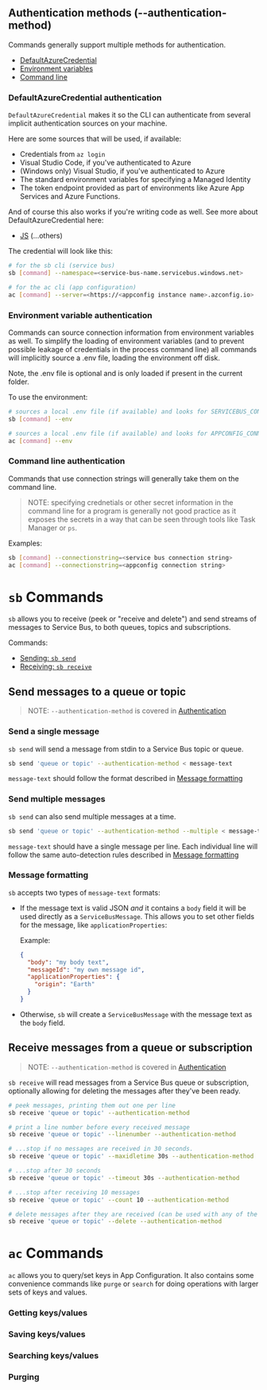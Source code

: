 ## Authentication methods (--authentication-method)

Commands generally support multiple methods for authentication.

- [DefaultAzureCredential](#defaultazurecredential-authentication)
- [Environment variables](#environment-variable-authentication)
- [Command line](#command-line-authentication)

### DefaultAzureCredential authentication

`DefaultAzureCredential` makes it so the CLI can authenticate from several implicit authentication sources on your machine.

Here are some sources that will be used, if available: 
* Credentials from `az login`
* Visual Studio Code, if you've authenticated to Azure
* (Windows only) Visual Studio, if you've authenticated to Azure
* The standard environment variables for specifying a Managed Identity
* The token endpoint provided as part of environments like Azure App Services and Azure Functions.

And of course this also works if you're writing code as well. See more about DefaultAzureCredential here:
- [JS](https://github.com/Azure/azure-sdk-for-js/blob/master/sdk/identity/identity/README.md)
(...others)

The credential will look like this:

```bash
# for the sb cli (service bus)
sb [command] --namespace=<service-bus-name.servicebus.windows.net>

# for the ac cli (app configuration)
ac [command] --server=<https://<appconfig instance name>.azconfig.io>
```

### Environment variable authentication

Commands can source connection information from environment variables as well. To simplify the loading of environment variables (and to prevent possible leakage of credentials in the process command line) all commands will implicitly source a .env file, loading the 
environment off disk.

Note, the .env file is optional and is only loaded if present in the current folder.

To use the environment:

```bash
# sources a local .env file (if available) and looks for SERVICEBUS_CONNECTION_STRING in the environment
sb [command] --env

# sources a local .env file (if available) and looks for APPCONFIG_CONNECTION_STRING in the environment
ac [command] --env
```

### Command line authentication

Commands that use connection strings will generally take them on the command line.

> NOTE: specifying crednetials or other secret information in the command line for a program is generally not good practice as it exposes the secrets in a way that can be seen through tools like Task Manager or `ps`.

Examples:

```bash
sb [command] --connectionstring=<service bus connection string>
ac [command] --connectionstring=<appconfig connection string>
```

# `sb` Commands

`sb` allows you to receive (peek or "receive and delete") and send streams of messages to Service Bus, to both queues, topics and subscriptions.

Commands:

- [Sending: `sb send`](#send-messages-to-a-queue-or-topic)
- [Receiving: `sb receive`](#receive-messages-from-a-queue-or-subscription)

## Send messages to a queue or topic

> NOTE: `--authentication-method` is covered in [Authentication](#authentication)


### Send a single message

`sb send` will send a message from stdin to a Service Bus topic or queue.

```bash
sb send 'queue or topic' --authentication-method < message-text
```

`message-text` should follow the format described in [Message formatting](#message-formatting)

### Send multiple messages

`sb send` can also send multiple messages at a time. 

```bash
sb send 'queue or topic' --authentication-method --multiple < message-text
```

`message-text` should have a single message per line. Each individual line will follow the same auto-detection rules described in [Message formatting](#message-formatting)

### Message formatting

`sb` accepts two types of `message-text` formats:

* If the message text is valid JSON _and_ it contains a `body` field it will be used directly as a `ServiceBusMessage`. This allows you to set other fields for the message, like `applicationProperties`:

  Example:

  ```json
  { 
    "body": "my body text",
    "messageId": "my own message id",
    "applicationProperties": {
      "origin": "Earth"
    }
  }
  ```
 * Otherwise, `sb` will create a `ServiceBusMessage` with the message text as the `body` field.

## Receive messages from a queue or subscription

> NOTE: `--authentication-method` is covered in [Authentication](#authentication)

`sb receive` will read messages from a Service Bus queue or subscription, optionally allowing for deleting the
messages after they've been ready.

```bash
# peek messages, printing them out one per line
sb receive 'queue or topic' --authentication-method

# print a line number before every received message
sb receive 'queue or topic' --linenumber --authentication-method

# ...stop if no messages are received in 30 seconds.
sb receive 'queue or topic' --maxidletime 30s --authentication-method

# ...stop after 30 seconds
sb receive 'queue or topic' --timeout 30s --authentication-method

# ...stop after receiving 10 messages
sb receive 'queue or topic' --count 10 --authentication-method

# delete messages after they are received (can be used with any of the variations above)
sb receive 'queue or topic' --delete --authentication-method
```

# `ac` Commands

`ac` allows you to query/set keys in App Configuration. It also contains some convenience commands like `purge` or `search` for doing operations with larger sets of keys and values.

### Getting keys/values

### Saving keys/values

### Searching keys/values

### Purging


